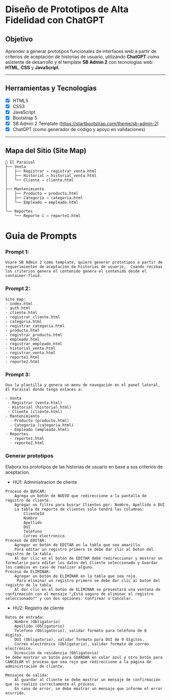 # Diseño de Prototipos de Alta Fidelidad con ChatGPT

## Objetivo
Aprender a generar prototipos funcionales de interfaces web a partir de criterios de aceptación de historias de usuario, utilizando **ChatGPT** como asistente de desarrollo y el template **SB Admin 2** con tecnologías web: **HTML**, **CSS** y **JavaScript**.

---

## Herramientas y Tecnologías

- [x] HTML5
- [x] CSS3
- [x] JavaScript
- [x] Bootstrap 5
- [x] SB Admin 2 Template (https://startbootstrap.com/theme/sb-admin-2)
- [x] ChatGPT (como generador de código y apoyo en validaciones)

---

## Mapa del Sitio (Site Map)

```plaintext
📌 El Paraisal
├── Venta
│   ├── Registrar → registrar_venta.html
│   ├── Historial → historial_venta.html
│   └── Cliente → cliente.html
│
├── Mantenimiento
│   ├── Producto → producto.html
│   ├── Categoría → categoria.html
│   └── Empleado → empleado.html
│
└── Reportes
    └── Reporte 1 → reporte1.html
```

# Guia de Prompts
### Prompt 1:
```plaintext
Usare SB Admin 2 como template, quiero generar prototipos a partir de requerimientos de aceptación de historias de usuario,  Cuando recibas los criterios genera el contenido genera el contenido desde el container-fluid.
```

### Prompt 2:
```plaintext
Site map:
- index.html
- auth.html
- cliente.html
- registrar_cliente.html
- categoria.html
- registrar_categoria.html
- producto.html
- registrar_producto.html
- empleado.html
- registrar_empleado.html
- historial_venta.html
- registrar_venta.html
- reporte1.html
- reporte2.html
```

### Prompt 3:
```plaintext
Usa la plantilla y genera un menu de navegación en el panel lateral, El Paraisal donde tenga enlaces a:

- Venta
 - Registrar (venta.html)
 - Historial (historial.html)
 - Cliente (cliente.html)
- Mantenimiento
  - Producto (producto.html)
  - Categoría (categoria.html)
  - Empleado (empleado.html)
- Reportes
  - reporte1.html
  - reporte2.html
```
### Generar prototipos
Elabora los prototipos de las historias de usuario en base a sus criterios de aceptacion.
- HU1: Administracion de cliente
```plaintext
Proceso de BUSCAR:
    Agrega un botón de NUEVO que redireccione a la pantalla de registro de cliente.
    Agregar un filtro para buscar Clientes por: Nombre, Apellido o DUI
    La tabla de reporte de clientes solo tendrá las columnas:
        ClienteId
        Nombre
        Apellido
        DUI
        Teléfono
        Correo electrónico
Proceso de EDITAR:
    Agregar un botón de EDITAR en la tabla que sea amarillo.
    Para editar un registro primero se debe dar clic al boton del registro de la tabla.
    Al dar clic en el botón de EDITAR debe redireccionar y mostrar un formulario para editar los datos del Cliente seleccionado y Guardar los cambios en caso de realizar alguno.
Proceso de ELIMINAR:
    Agregar un botón de ELIMINAR en la tabla que sea rojo.
     Para eliminar un registro primero se debe dar clic al boton del registro de la tabla.
    Al dar clic en el botón de ELIMINAR se presentará una ventana de confirmación con el mensaje "¿Está seguro de eliminar el registro seleccionado?" y con dos opciones: Confirmar o Cancelar.
```
- HU2: Registro de cliente
```plaintext
﻿Datos de entrada:
    Nombre (Obligatorio)
    Apellido (Obligatorio)
    Teléfono (Obligatorio), validar formato para teléfono de 8 dígitos.
    DUI (Obligatorio), validar formato para DUI de 9 dígitos.
    Correo electrónico (Obligatorio), validar formato de correo electrónico.
    Dirección de residencia (Obligatorio)
Se debe mostrar un botón para GUARDAR en color azul y otro botón para CANCELAR el proceso que sea rojo que redireccione a la página de administración de cliente. 

Mensajes de salida:
    Al guardar al Cliente se debe mostrar un mensaje de confirmación que se realizó correctamente el proceso.
    En caso de error, se debe mostrar un mensaje que informe el error ocurrido.
```

